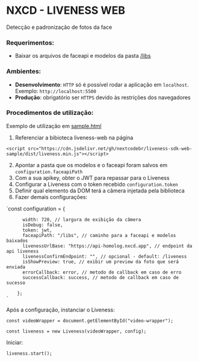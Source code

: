 # NXCD - LIVENESS WEB

Detecção e padronização de fotos da face

### Requerimentos:

- Baixar os arquivos de faceapi e modelos da pasta [/libs](https://github.com/nextcodebr/liveness-sdk-web-sample/blob/master/libs)


### Ambientes:
- **Desenvolvimento**: `HTTP` só é possível rodar a aplicação em `localhost`. Exemplo: `http://localhost:5500`
- **Produção**: obrigatório ser `HTTPS` devido às restrições dos navegadores

### Procedimentos de utilização:
Exemplo de utilização em [sample.html](https://github.com/nextcodebr/liveness-sdk-web-sample/blob/master/sample.html)
1. Referenciar a bibioteca liveness-web na página

`<script src="https://cdn.jsdelivr.net/gh/nextcodebr/liveness-sdk-web-sample/dist/liveness.min.js"></script>`

2. Apontar a pasta que os modelos e o faceapi foram salvos em `configuration.faceapiPath`
3. Com a sua apikey, obter o JWT para repassar para o Liveness
4. Configurar a Liveness com o token recebido `configuration.token`
5. Definir qual elemento da DOM terá a câmera injetada pela biblioteca 
6. Fazer demais configurações:

`const configuration = {

          width: 720, // largura de exibição da câmera
          isDebug: false,
          token: jwt,
          faceapiPath: "/libs", // caminho para a faceapi e modelos baixados
          livenessUrlBase: "https://api-homolog.nxcd.app", // endpoint da api liveness
          livenessConfirmEndpoint: "", // opcional - default: /liveness
          isShowPreview: true, // exibir um preview da foto que será enviada
          errorCallback: error, // metodo de callback em caso de erro
          successCallback: success, // metodo de callback em caso de sucesso
        
        };
    `

Após a configuração, instanciar o Liveness:

`const videoWrapper = document.getElementById("video-wrapper");`

`const liveness = new Liveness(videoWrapper, config);`

Iniciar:

`liveness.start();`